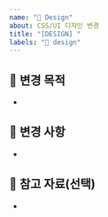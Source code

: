```yaml
---
name: "🎨 Design"
about: CSS/UI 디자인 변경
title: "[DESIGN] "
labels: "🎨 design"
---
```


## 🎨 변경 목적

<!-- 디자인 변경 이유와 목표를 간단히 설명해주세요. -->

-

## 🎨 변경 사항

<!-- CSS/스타일/레이아웃/컴포넌트 변경 내용 이미지, 아이콘, 색상 등 시각적 변경 사항 -->

-

## 🎨 참고 자료(선택)

<!-- 참고한 디자인 문서, 이미지, 링크 등 -->

-

